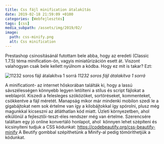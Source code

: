 ```yaml
---
title: Css fájl minification átalakítás
date: 2019-02-18 21:59:09 +0100
categories: [Webfejlesztés]
tags: [css]
media_subpath: /assets/img/2019/02/
image:
  path: css-minify.png
  alt: Css minification
---
```


Prestashop csinosításánál futottam bele abba, hogy az eredeti (Classic 1.7.5) téma minification-ön, vagyis miniatűrizáción esett át. Viszont valahogyan csak bele kellett nyúlnom a kódba. Hogy ez mit is takar? Ezt:

![11232 soros fájl átalakítva 1 sorrá](minification.jpg)
_11232 soros fájl átalakítva 1 sorrá_

A minificationt- az internet hőskorában találták ki, hogy a lassú sávszélességen könnyebb legyen letölteni a stílus és script fájlokat a weblapról. Kiszedi a felesleges szóközöket, sortöréseket, kommenteket, csökkentve a fájl méretét. Manapság mikor már mindenki mobilon szedi le a gigabájtokat nem sok értelme van így a kilobájtokkal így spórolni, plusz még magunkkal kicseszni az átláthatlan kód miatt. Üzleti környezetben, ahol elkülönül a fejlesztői-teszt-éles rendszer még van értelme. Szerencsére találtam egy jó online konvertáló honlapot, ahol  könnyen lehet szépíteni és kicsinyíteni tudjuk a CSS kódunkat: <https://codebeautify.org/css-beautify-minify> A Beutify gombbal szépíthetünk a Minify-al pedig tömöríthetjük a kódunkat.
